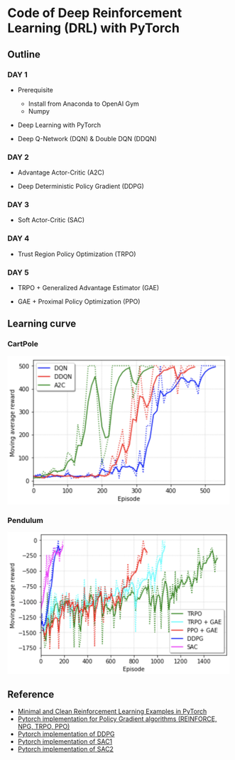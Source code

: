 # Code of Deep Reinforcement Learning (DRL) with PyTorch

## Outline

### DAY 1

- Prerequisite
  - Install from Anaconda to OpenAI Gym
  - Numpy

- Deep Learning with PyTorch

- Deep Q-Network (DQN) & Double DQN (DDQN)

### DAY 2

- Advantage Actor-Critic (A2C)

- Deep Deterministic Policy Gradient (DDPG)

### DAY 3

- Soft Actor-Critic (SAC)

### DAY 4

- Trust Region Policy Optimization (TRPO)

### DAY 5

- TRPO + Generalized Advantage Estimator (GAE)

- GAE + Proximal Policy Optimization (PPO)

## Learning curve

### CartPole

<img src="img/cartpole.png" width="500"/>

### Pendulum

<img src="img/pendulum.png" width="500"/>

## Reference

- [Minimal and Clean Reinforcement Learning Examples in PyTorch](https://github.com/reinforcement-learning-kr/reinforcement-learning-pytorch)
- [Pytorch implementation for Policy Gradient algorithms (REINFORCE, NPG, TRPO, PPO)](https://github.com/reinforcement-learning-kr/pg_travel)
- [Pytorch implementation of DDPG](https://github.com/jcwleo/Reinforcement_Learning/blob/master/pendulum/pendulum_ddpg.py)
- [Pytorch implementation of SAC1](https://github.com/vitchyr/rlkit/tree/master/rlkit/torch/sac)
- [Pytorch implementation of SAC2](https://github.com/pranz24/pytorch-soft-actor-critic)